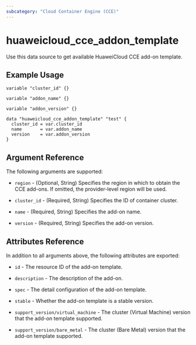 ```yaml
---
subcategory: "Cloud Container Engine (CCE)"
---
```


# huaweicloud_cce_addon_template

Use this data source to get available HuaweiCloud CCE add-on template.

## Example Usage

```hcl
variable "cluster_id" {}

variable "addon_name" {}

variable "addon_version" {}

data "huaweicloud_cce_addon_template" "test" {
  cluster_id = var.cluster_id
  name       = var.addon_name
  version    = var.addon_version
}
```

## Argument Reference

The following arguments are supported:

* `region` - (Optional, String) Specifies the region in which to obtain the CCE add-ons. If omitted, the provider-level
  region will be used.

* `cluster_id` - (Required, String) Specifies the ID of container cluster.

* `name` - (Required, String) Specifies the add-on name.

* `version` - (Required, String) Specifies the add-on version.

## Attributes Reference

In addition to all arguments above, the following attributes are exported:

* `id` - The resource ID of the add-on template.

* `description` - The description of the add-on.

* `spec` - The detail configuration of the add-on template.

* `stable` - Whether the add-on template is a stable version.

* `support_version/virtual_machine` - The cluster (Virtual Machine) version that the add-on template supported.

* `support_version/bare_metal` - The cluster (Bare Metal) version that the add-on template supported.
